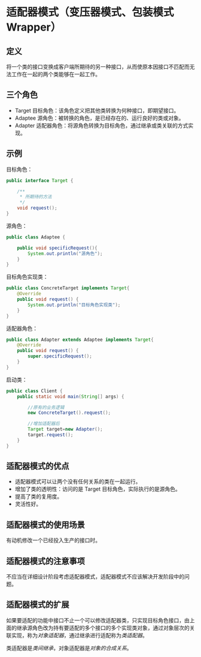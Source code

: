 # 适配器模式（变压器模式、包装模式 Wrapper）

## 定义

将一个类的接口变换成客户端所期待的另一种接口，从而使原本因接口不匹配而无法工作在一起的两个类能够在一起工作。

## 三个角色

- Target 目标角色：该角色定义把其他类转换为何种接口，即期望接口。
- Adaptee 源角色：被转换的角色，是已经存在的、运行良好的类或对象。
- Adapter 适配器角色：将源角色转换为目标角色，通过继承或类关联的方式实现。

## 示例

目标角色：

```java
public interface Target {

    /**
     * 所期待的方法
     */
    void request();
}
```

源角色：

```java
public class Adaptee {

    public void specificRequest(){
        System.out.println("源角色");
    }
}
```

目标角色实现类：

```java
public class ConcreteTarget implements Target{
    @Override
    public void request() {
        System.out.println("目标角色实现类");
    }
}
```

适配器角色：

```java
public class Adapter extends Adaptee implements Target{
    @Override
    public void request() {
        super.specificRequest();
    }
}
```

启动类：

```java
public class Client {
    public static void main(String[] args) {

        //原有的业务逻辑
        new ConcreteTarget().request();

        //增加适配器后
        Target target=new Adapter();
        target.request();
    }
}
```

## 适配器模式的优点

- 适配器模式可以让两个没有任何关系的类在一起运行。
- 增加了类的透明性：访问的是 Target 目标角色，实际执行的是源角色。
- 提高了类的复用度。
- 灵活性好。

## 适配器模式的使用场景

有动机修改一个已经投入生产的接口时。

## 适配器模式的注意事项

不应当在详细设计阶段考虑适配器模式，适配器模式不应该解决开发阶段中的问题。

## 适配器模式的扩展

如果要适配的功能中接口不止一个可以修改适配器类，只实现目标角色接口，由上面的继承源角色改为持有要适配的多个接口的多个实现类对象，通过对象层次的关联实现，称为*对象适配器*，通过继承进行适配称为*类适配器*。

类适配器是*类间继承*，对象适配器是*对象的合成关系*。

